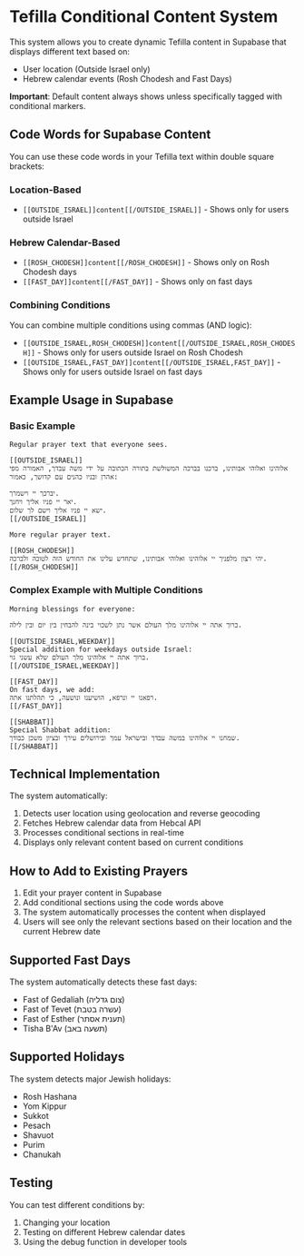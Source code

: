 # Tefilla Conditional Content System

This system allows you to create dynamic Tefilla content in Supabase that displays different text based on:
- User location (Outside Israel only)
- Hebrew calendar events (Rosh Chodesh and Fast Days)

**Important**: Default content always shows unless specifically tagged with conditional markers.

## Code Words for Supabase Content

You can use these code words in your Tefilla text within double square brackets:

### Location-Based
- `[[OUTSIDE_ISRAEL]]content[[/OUTSIDE_ISRAEL]]` - Shows only for users outside Israel

### Hebrew Calendar-Based
- `[[ROSH_CHODESH]]content[[/ROSH_CHODESH]]` - Shows only on Rosh Chodesh days
- `[[FAST_DAY]]content[[/FAST_DAY]]` - Shows only on fast days

### Combining Conditions
You can combine multiple conditions using commas (AND logic):
- `[[OUTSIDE_ISRAEL,ROSH_CHODESH]]content[[/OUTSIDE_ISRAEL,ROSH_CHODESH]]` - Shows only for users outside Israel on Rosh Chodesh
- `[[OUTSIDE_ISRAEL,FAST_DAY]]content[[/OUTSIDE_ISRAEL,FAST_DAY]]` - Shows only for users outside Israel on fast days

## Example Usage in Supabase

### Basic Example
```
Regular prayer text that everyone sees.

[[OUTSIDE_ISRAEL]]
אלוהינו ואלוהי אבותינו, ברכנו בברכה המשולשת בתורה הכתובה על ידי משה עבדך, האמורה מפי אהרן ובניו כהנים עם קדושך, כאמור:

יברכך יי וישמרך.
יאר יי פניו אליך ויחנך.
ישא יי פניו אליך וישם לך שלום.
[[/OUTSIDE_ISRAEL]]

More regular prayer text.

[[ROSH_CHODESH]]
יהי רצון מלפניך יי אלוהינו ואלוהי אבותינו, שתחדש עלינו את החודש הזה לטובה ולברכה.
[[/ROSH_CHODESH]]
```

### Complex Example with Multiple Conditions
```
Morning blessings for everyone:

ברוך אתה יי אלוהינו מלך העולם אשר נתן לשכוי בינה להבחין בין יום ובין לילה.

[[OUTSIDE_ISRAEL,WEEKDAY]]
Special addition for weekdays outside Israel:
ברוך אתה יי אלוהינו מלך העולם שלא עשני גוי.
[[/OUTSIDE_ISRAEL,WEEKDAY]]

[[FAST_DAY]]
On fast days, we add:
רפאנו יי ונרפא, הושיענו ונושעה, כי תהלתנו אתה.
[[/FAST_DAY]]

[[SHABBAT]]
Special Shabbat addition:
שמחנו יי אלוהינו במשה עבדך ובישראל עמך ובירושלים עירך ובציון משכן כבודך.
[[/SHABBAT]]
```

## Technical Implementation

The system automatically:
1. Detects user location using geolocation and reverse geocoding
2. Fetches Hebrew calendar data from Hebcal API
3. Processes conditional sections in real-time
4. Displays only relevant content based on current conditions

## How to Add to Existing Prayers

1. Edit your prayer content in Supabase
2. Add conditional sections using the code words above
3. The system automatically processes the content when displayed
4. Users will see only the relevant sections based on their location and the current Hebrew date

## Supported Fast Days

The system automatically detects these fast days:
- Fast of Gedaliah (צום גדליה)
- Fast of Tevet (עשרה בטבת)
- Fast of Esther (תענית אסתר)
- Tisha B'Av (תשעה באב)

## Supported Holidays

The system detects major Jewish holidays:
- Rosh Hashana
- Yom Kippur
- Sukkot
- Pesach
- Shavuot
- Purim
- Chanukah

## Testing

You can test different conditions by:
1. Changing your location
2. Testing on different Hebrew calendar dates
3. Using the debug function in developer tools